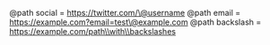 @path social = https://twitter.com/\@username
@path email = https://example.com?email=test\@example.com
@path backslash = https://example.com/path\\with\\backslashes